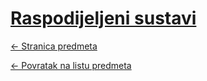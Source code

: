 # [Raspodijeljeni sustavi](https://www.github.com/studosi-fer/RASSUS)
[<- Stranica predmeta](https://www.fer.unizg.hr/predmet/rassus)

[<- Povratak na listu predmeta](https://www.github.com/studosi/FER)